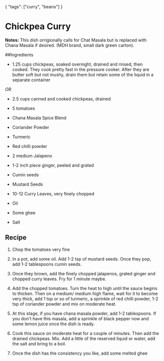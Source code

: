 <data>
{
  "tags": ["curry", "beans"]
}
</data>


# Chickpea Curry

**Notes:**
This dish orrigionally calls for Chat Masala but is replaced with Chana Masala if desired. (MDH brand, small dark green carton).

##Ingredients

- 1.25 cups chickpeas, soaked overnight, drained and rinsed, then cooked. They cook pretty fast in the pressure cooker. After they are butter soft but not mushy, drain them but retain some of the liquid in a separate container

*OR*

- 2.5 cups canned and cooked chickpeas, drained

- 5 tomatoes

- Chana Masala Spice Blend

- Coriander Powder

- Turmeric 

- Red chilli powder

- 2 medium Jalapeno

- 1-2 inch piece ginger, peeled and grated

- Cumin seeds

- Mustard Seeds

- 10-12 Curry Leaves, very finely chopped

- Oil

- Some ghee

- Salt


## Recipe

1. Chop the tomatoes very fine

2. In a pot, add some oil. Add 1-2 tsp of mustard seeds. Once they pop, add 1-2 tablespoons cumin seeds.

3. Once they brown, add the finely chopped jalapenos, grated ginger and chopped curry leaves. Fry for 1 minute maybe. 

4. Add the chopped tomatoes. Turn the heat to high until the sauce begins to thicken. Then on a medium/ medium high flame, wait for it to become very thick, add 1 tsp or so of turmeric, a sprinkle of red chilli powder, 1-2 tsp of coriander powder and mix on moderate heat.

5. At this stage, if you have chana masala powder, add 1-2 tablespoons. If you don't have this masala, add a sprinkle of black pepper now and some lemon juice once the dish is ready.

6. Cook this sauce on moderate heat for a couple of minutes. Then add the drained chickpeas. Mix. Add a little of the reserved liquid or water, add the salt and bring to a boil. 

7. Once the dish has the consistency you like, add some melted ghee
